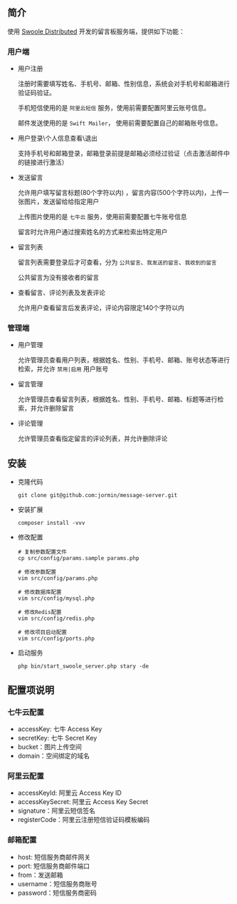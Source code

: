 ## 简介

使用 [Swoole Distributed](http://sd.youwoxing.net/) 开发的留言板服务端，提供如下功能：

### 用户端

- 用户注册

    注册时需要填写姓名、手机号、邮箱、性别信息，系统会对手机号和邮箱进行验证码验证。
    
    手机短信使用的是 `阿里云短信` 服务，使用前需要配置阿里云账号信息。
    
    邮件发送使用的是 `Swift Mailer`， 使用前需要配置自己的邮箱账号信息。

- 用户登录\个人信息查看\退出

    支持手机号和邮箱登录，邮箱登录前提是邮箱必须经过验证（点击激活邮件中的链接进行激活）

- 发送留言

    允许用户填写留言标题(80个字符以内) ，留言内容(500个字符以内)，上传一张图片，发送留给给指定用户
    
    上传图片使用的是 `七牛云` 服务，使用前需要配置七牛账号信息
    
    留言时允许用户通过搜索姓名的方式来检索出特定用户
    
- 留言列表
    
    留言列表需要登录后才可查看，分为 `公共留言`、`我发送的留言`、`我收到的留言`

    公共留言为没有接收者的留言
    
- 查看留言、评论列表及发表评论

    允许用户查看留言后发表评论，评论内容限定140个字符以内
    
### 管理端

- 用户管理
    
    允许管理员查看用户列表，根据姓名、性别、手机号、邮箱、账号状态等进行检索，并允许 `禁用|启用` 用户账号

- 留言管理

    允许管理员查看留言列表，根据姓名、性别、手机号、邮箱、标题等进行检索，并允许删除留言

- 评论管理

    允许管理员查看指定留言的评论列表，并允许删除评论
    
## 安装

- 克隆代码

    ```
    git clone git@github.com:jormin/message-server.git
    ```

- 安装扩展

    ```
    composer install -vvv
    ```

- 修改配置

    ```
    # 复制参数配置文件
    cp src/config/params.sample params.php
    
    # 修改参数配置
    vim src/config/params.php
    
    # 修改数据库配置
    vim src/config/mysql.php
    
    # 修改Redis配置
    vim src/config/redis.php
    
    # 修改项目启动配置
    vim src/config/ports.php
    ```

- 启动服务

    ```
    php bin/start_swoole_server.php stary -de
    ```

## 配置项说明

### 七牛云配置

- accessKey: 七牛 Access Key
- secretKey: 七牛 Secret Key
- bucket：图片上传空间
- domain：空间绑定的域名

### 阿里云配置

- accessKeyId: 阿里云 Access Key ID
- accessKeySecret: 阿里云 Access Key Secret
- signature：阿里云短信签名
- registerCode：阿里云注册短信验证码模板编码

### 邮箱配置

- host: 短信服务商邮件网关
- port: 短信服务商邮件端口
- from：发送邮箱
- username：短信服务商账号
- password：短信服务商密码